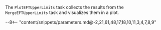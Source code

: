 The `PlotEFTUpperLimits` task collects the results from the `MergeEFTUpperLimits` task and visualizes them in a plot.

<div class="dhi_parameter_table">

--8<-- "content/snippets/parameters.md@-2,21,61,48,17,18,10,11,3,4,7,8,9"

</div>
